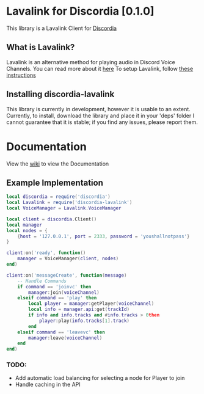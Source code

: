 
# Lavalink for Discordia [0.1.0]
This library is a Lavalink Client for [Discordia](https://github.com/SinisterRectus/Discordia)
## What is Lavalink?
Lavalink is an alternative method for playing audio in Discord Voice Channels. You can read more about it [here](https://github.com/Frederikam/Lavalink)
To setup Lavalink, follow [these instructions](https://github.com/Frederikam/Lavalink#server-configuration)
## Installing discordia-lavalink
This library is currently in development, however it is usable to an extent. Currently, to install, download the library and place it in your 'deps' folder
I cannot guarantee that it is stable; if you find any issues, please report them.
# Documentation
View the [wiki](https://github.com/JohnnyMorganz/discordia-lavalink/wiki) to view the Documentation

## Example Implementation
```lua
local discordia = require('discordia')
local Lavalink = require('discordia-lavalink')
local VoiceManager = Lavalink.VoiceManager

local client = discordia.Client()
local manager
local nodes = {
	{host = '127.0.0.1', port = 2333, password = 'youshallnotpass'}
}

client:on('ready', function()
	manager = VoiceManager(client, nodes)
end)

client:on('messageCreate', function(message)
	-- Handle Commands
	if command == 'joinvc' then
		manager:join(voiceChannel)
	elseif command == 'play' then
		local player = manager:getPlayer(voiceChannel)
		local info = manager.api:get(trackId)
		if info and info.tracks and #info.tracks > 0then
			player:play(info.tracks[1].track)
		end
	elseif command == 'leavevc' then
		manager:leave(voiceChannel)
	end
end)
```
### TODO:
- Add automatic load balancing for selecting a node for Player to join
- Handle caching in the API